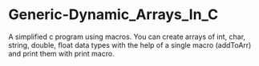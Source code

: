 # Generic-Dynamic_Arrays_In_C
A simplified c program using macros. You can create arrays of int, char, string, double, float data types with the help of a single macro (addToArr) and print them with print macro.
